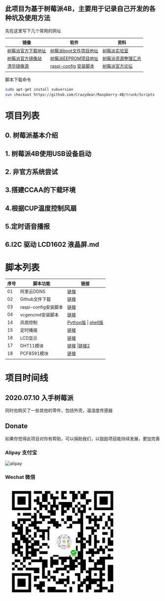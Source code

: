 ## 此项目为基于树莓派4B，主要用于记录自己开发的各种坑及使用方法

先在这里写下几个常用的网址

| 镜像 | 软件 | 资料 |
| ----------------- | ---------------- | -------------- |
| [树莓派官方下载地址](https://www.raspberrypi.org/downloads/) | [树莓派boot文件项目地址](https://github.com/raspberrypi/firmware) | [树莓派实验室](https://shumeipai.nxez.com/) |
| [树莓派官方镜像站](https://downloads.raspberrypi.org/)       | [树莓派EEPROM项目地址](https://github.com/raspberrypi/rpi-eeprom) | [树莓派资源整理汇总](https://segmentfault.com/a/1190000021776077) |
| [清华镜像源](https://mirrors.tuna.tsinghua.edu.cn/help/raspbian/) | [raspi-config](https://archive.raspberrypi.org/debian/pool/main/r/raspi-config/) [安装脚本](./Scripts/00/official/raspi-config)|  [树莓派官方论坛](https://www.raspberrypi.org/forums/)       |
|           |           |        |


脚本下载命令

```bash
sudo apt-get install subversion
svn checkout https://github.com/Crazydear/Raspberry-4B/trunk/Scripts
```
# 项目列表

## 0. 树莓派基本介绍
## 1. 树莓派4B使用USB设备启动
## 2. 非官方系统尝试
## 3.搭建CCAA的下载环境
## 4.根据CUP温度控制风扇
## 5.定时语音播报
## 6.I2C 驱动 LCD1602 液晶屏.md

# 脚本列表

| 序号 | 脚本功能  | 链接     |
| ---- | ------------ | -------------- |
| 01   | 阿里云DDNS | [链接](./Scripts/00/aliddns) |
| 02   | Github文件下载  | [链接](./Scripts/00/Downgithub) |
| 03   | raspi-config安装脚本 | [链接](./Scripts/00/official/raspi-config) |
| 04   | vcgencmd安装脚本 | [链接](./Scripts/00/official/vcgencmd) |
| 14   | 风扇控制         | [Python版](./Scripts/00-09/04-fan.py)  \|  [shell版](./Scripts/00-09/04-fan.sh) |
| 15   | 定时播报 | [链接](./Scripts/00-09/05-broadcast.py) |
| 16   | LCD显示 | [链接](./Scripts/00-09/06-LCD1602.py)   |
| 17   | DHT11模块   | [链接](./Scripts/00-09/07-dht11a.py)  \|[链接2](./Scripts/00-09/07-dht11a.py)  |
| 18   | PCF8591模块 | [链接](./Scripts/00-09/08-PCF8591.py) |
|      |                      |                          |

# 项目时间线

## 2020.07.10 入手树莓派

同时也购买了一些其他的零件，包括外壳，温湿度传感器

## Donate

如果你觉得此项目对你有帮助，可以捐助我们，以鼓励项目能持续发展，更加完善

### Alipay 支付宝

![alipay](imges/alipay_donate.jpg)

### Wechat 微信

![wechat](images/WeChat_donate.jpg)

